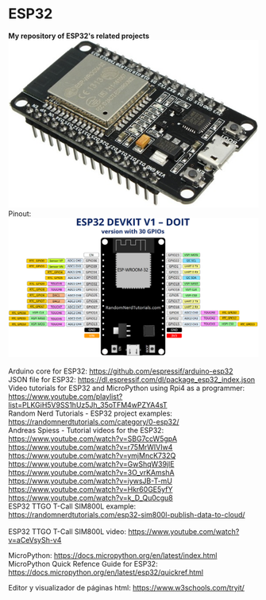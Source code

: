 # ESP32
<b>My repository of ESP32's related projects</b><br>
<img src="ESP32.jpg"><br>
Pinout: <br>
<img src="esp32_pinout.png"><br>                   
Arduino core for ESP32: https://github.com/espressif/arduino-esp32<br>
JSON file for ESP32: https://dl.espressif.com/dl/package_esp32_index.json<br>
Video tutorials for ESP32 and MicroPython using Rpi4 as a programmer: https://www.youtube.com/playlist?list=PLKGiH5V9SS1hUz5Jh_35oTFM4wPZYA4sT<br>
Random Nerd Tutorials - ESP32 project examples: https://randomnerdtutorials.com/category/0-esp32/<br>
Andreas Spiess - Tutorial videos for the ESP32: https://www.youtube.com/watch?v=SBG7ccW5gpA<br>
https://www.youtube.com/watch?v=r75MrWIVIw4<br>
https://www.youtube.com/watch?v=ymjMncK732Q<br>
https://www.youtube.com/watch?v=GwShqW39jlE<br>
https://www.youtube.com/watch?v=3O_vrKAmshA<br>
https://www.youtube.com/watch?v=iywsJB-T-mU<br>
https://www.youtube.com/watch?v=Hkr60GE5yfY<br>
https://www.youtube.com/watch?v=k_D_Qu0cgu8<br>
ESP32 TTGO T-Call SIM800L example: https://randomnerdtutorials.com/esp32-sim800l-publish-data-to-cloud/<br>  
ESP32 TTGO T-Call SIM800L video: https://www.youtube.com/watch?v=aCeVsySh-v4

MicroPython: https://docs.micropython.org/en/latest/index.html<br>
MicroPython Quick Refence Guide for ESP32: https://docs.micropython.org/en/latest/esp32/quickref.html<br>

Editor y visualizador de páginas html: https://www.w3schools.com/tryit/<br>
